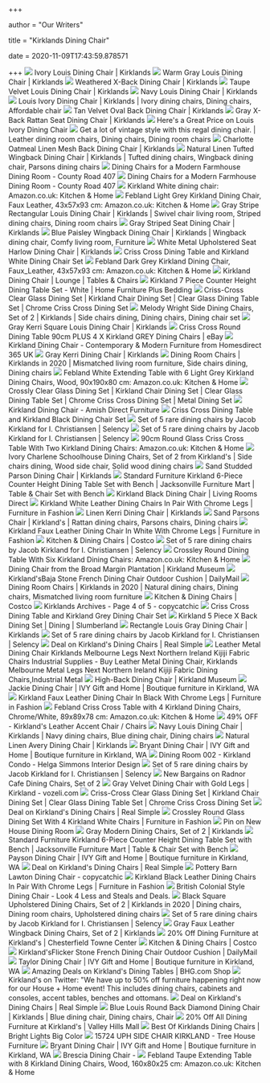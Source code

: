 +++
        
author = "Our Writers"
        
title = "Kirklands Dining Chair"
        
date = 2020-11-09T17:43:59.878571
        
+++
[ ![](https://images.kirklands.com/is/image/Kirklands/158952_1?$tProduct$)](https://images.kirklands.com/is/image/Kirklands/158952_1?$tProduct$) Ivory Louis Dining Chair | Kirklands
[ ![](https://images.kirklands.com/is/image/Kirklands/201538_1?$tProduct$)](https://images.kirklands.com/is/image/Kirklands/201538_1?$tProduct$) Warm Gray Louis Dining Chair | Kirklands
[ ![](https://images.kirklands.com/is/image/Kirklands/167243_1?$tProduct$)](https://images.kirklands.com/is/image/Kirklands/167243_1?$tProduct$) Weathered X-Back Dining Chair | Kirklands
[ ![](https://images.kirklands.com/is/image/Kirklands/209598_1?$tProduct$)](https://images.kirklands.com/is/image/Kirklands/209598_1?$tProduct$) Taupe Velvet Louis Dining Chair | Kirklands
[ ![](https://images.kirklands.com/is/image/Kirklands/201540_1?$tProduct$)](https://images.kirklands.com/is/image/Kirklands/201540_1?$tProduct$) Navy Louis Dining Chair | Kirklands
[ ![](https://i.pinimg.com/originals/53/53/7e/53537ef4ba43dfd1e7e9b2c95d1cc75e.jpg)](https://i.pinimg.com/originals/53/53/7e/53537ef4ba43dfd1e7e9b2c95d1cc75e.jpg) Louis Ivory Dining Chair | Kirklands | Ivory dining chairs, Dining chairs,  Affordable chair
[ ![](https://images.kirklands.com/is/image/Kirklands/188365_1?$tProduct$)](https://images.kirklands.com/is/image/Kirklands/188365_1?$tProduct$) Tan Velvet Oval Back Dining Chair | Kirklands
[ ![](https://images.kirklands.com/is/image/Kirklands/201819_1?$tProduct$)](https://images.kirklands.com/is/image/Kirklands/201819_1?$tProduct$) Gray X-Back Rattan Seat Dining Chair | Kirklands
[ ![](https://images.prod.meredith.com/product/6063eff254ddfe3c8b694d165d1b69fd/07aead9f3128b2ccd9881c1e4c9af54b3a8ffeada1e35e71b01ccf7b472ce77a/l/louis-ivory-dining-chair)](https://images.prod.meredith.com/product/6063eff254ddfe3c8b694d165d1b69fd/07aead9f3128b2ccd9881c1e4c9af54b3a8ffeada1e35e71b01ccf7b472ce77a/l/louis-ivory-dining-chair) Here's a Great Price on Louis Ivory Dining Chair
[ ![](https://i.pinimg.com/originals/95/0a/7e/950a7ee85c7cd7a632e349831163cda7.jpg)](https://i.pinimg.com/originals/95/0a/7e/950a7ee85c7cd7a632e349831163cda7.jpg) Get a lot of vintage style with this regal dining chair. | Leather dining  room chairs, Dining chairs, Dining room chairs
[ ![](https://images.kirklands.com/is/image/Kirklands/172638_1?$tProduct$)](https://images.kirklands.com/is/image/Kirklands/172638_1?$tProduct$) Charlotte Oatmeal Linen Mesh Back Dining Chair | Kirklands
[ ![](https://i.pinimg.com/originals/05/ee/72/05ee729e635a9b4630d3329f919c83cd.jpg)](https://i.pinimg.com/originals/05/ee/72/05ee729e635a9b4630d3329f919c83cd.jpg) Natural Linen Tufted Wingback Dining Chair | Kirklands | Tufted dining  chairs, Wingback dining chair, Parsons dining chairs
[ ![](https://www.countyroad407.com/wp-content/uploads/2018/03/Kirklands-Dining-chair.jpg)](https://www.countyroad407.com/wp-content/uploads/2018/03/Kirklands-Dining-chair.jpg) Dining Chairs for a Modern Farmhouse Dining Room - County Road 407
[ ![](https://www.countyroad407.com/wp-content/uploads/2018/03/back-of-the-deconstructed-accent-chair-from-Kirklands.jpg)](https://www.countyroad407.com/wp-content/uploads/2018/03/back-of-the-deconstructed-accent-chair-from-Kirklands.jpg) Dining Chairs for a Modern Farmhouse Dining Room - County Road 407
[ ![](https://images-na.ssl-images-amazon.com/images/I/51RgE4Ybh3L._AC_SL1200_.jpg)](https://images-na.ssl-images-amazon.com/images/I/51RgE4Ybh3L._AC_SL1200_.jpg) Kirkland White dining chair: Amazon.co.uk: Kitchen & Home
[ ![](https://images-na.ssl-images-amazon.com/images/I/51XoGYaDjiL._AC_SY679_.jpg)](https://images-na.ssl-images-amazon.com/images/I/51XoGYaDjiL._AC_SY679_.jpg) Febland Light Grey Kirkland Dining Chair, Faux Leather, 43x57x93 cm:  Amazon.co.uk: Kitchen & Home
[ ![](https://i.pinimg.com/originals/b7/6c/a5/b76ca5bf92c8edb1e114a53ff1e7da14.jpg)](https://i.pinimg.com/originals/b7/6c/a5/b76ca5bf92c8edb1e114a53ff1e7da14.jpg) Gray Stripe Rectangular Louis Dining Chair | Kirklands | Swivel chair  living room, Striped dining chairs, Dining room chairs
[ ![](https://images.kirklands.com/is/image/Kirklands/192840_1?$tProduct$)](https://images.kirklands.com/is/image/Kirklands/192840_1?$tProduct$) Gray Striped Seat Dining Chair | Kirklands
[ ![](https://i.pinimg.com/originals/a6/62/70/a66270477184b7eeb708a5a08f3a8c9d.jpg)](https://i.pinimg.com/originals/a6/62/70/a66270477184b7eeb708a5a08f3a8c9d.jpg) Blue Paisley Wingback Dining Chair | Kirklands | Wingback dining chair,  Comfy living room, Furniture
[ ![](https://images.kirklands.com/is/image/Kirklands/201966_1?$tProduct$)](https://images.kirklands.com/is/image/Kirklands/201966_1?$tProduct$) White Metal Upholstered Seat Harlow Dining Chair | Kirklands
[ ![](https://www.fabulousfurniture.co.uk/wp-content/uploads/2018/08/product_f_w_fw406-fw755w-x2.jpg)](https://www.fabulousfurniture.co.uk/wp-content/uploads/2018/08/product_f_w_fw406-fw755w-x2.jpg) Criss Cross Dining Table and Kirkland White Dining Chair Set
[ ![](https://images-na.ssl-images-amazon.com/images/I/81i9gnBLdxL._AC_SL1500_.jpg)](https://images-na.ssl-images-amazon.com/images/I/81i9gnBLdxL._AC_SL1500_.jpg) Febland Dark Grey Kirkland Dining Chair, Faux_Leather, 43x57x93 cm:  Amazon.co.uk: Kitchen & Home
[ ![](https://www.homesdirect365.co.uk/images/kirkland-dining-chair-p48975-54200_zoom.jpg)](https://www.homesdirect365.co.uk/images/kirkland-dining-chair-p48975-54200_zoom.jpg) Kirkland Dining Chair | Lounge | Tables & Chairs
[ ![](https://homefurn.com/images/thumbs/0023060_kirkland-7-piece-counter-height-dining-table-set-white.jpeg)](https://homefurn.com/images/thumbs/0023060_kirkland-7-piece-counter-height-dining-table-set-white.jpeg) Kirkland 7 Piece Counter Height Dining Table Set - White | Home Furniture  Plus Bedding
[ ![](https://www.febland.co.uk/media/catalog/product/cache/1/thumbnail/500x/17f82f742ffe127f42dca9de82fb58b1/f/w/fw406-fw755w-x4.jpg)](https://www.febland.co.uk/media/catalog/product/cache/1/thumbnail/500x/17f82f742ffe127f42dca9de82fb58b1/f/w/fw406-fw755w-x4.jpg) Criss-Cross Clear Glass Dining Set | Kirkland Chair Dining Set | Clear  Glass Dining Table Set | Chrome Criss Cross Dining Set
[ ![](https://i.pinimg.com/originals/19/c2/b0/19c2b028bff46754909032edf6257936.jpg)](https://i.pinimg.com/originals/19/c2/b0/19c2b028bff46754909032edf6257936.jpg) Melody Wright Side Dining Chairs, Set of 2 | Kirklands | Side chairs dining,  Dining chairs, Dining chair set
[ ![](https://images.kirklands.com/is/image/Kirklands/189401_1?$tProduct$)](https://images.kirklands.com/is/image/Kirklands/189401_1?$tProduct$) Gray Kerri Square Louis Dining Chair | Kirklands
[ ![](https://i.ebayimg.com/images/g/~KsAAOSwVcZb8G0-/s-l300.jpg)](https://i.ebayimg.com/images/g/~KsAAOSwVcZb8G0-/s-l300.jpg) Criss Cross Round Dining Table 90cm PLUS 4 X Kirkland GREY Dining Chairs |  eBay
[ ![](https://www.homesdirect365.co.uk/images/kirkland-dining-chair-p24996-14439_image.jpg)](https://www.homesdirect365.co.uk/images/kirkland-dining-chair-p24996-14439_image.jpg) Kirkland Dining Chair - Contemporary & Modern Furniture from Homesdirect  365 UK
[ ![](https://images.kirklands.com/is/image/Kirklands/158950_1?$tProduct$)](https://images.kirklands.com/is/image/Kirklands/158950_1?$tProduct$) Gray Kerri Dining Chair | Kirklands
[ ![](https://i.pinimg.com/originals/d3/5b/e6/d35be6e7d3bc4e8ceb3ac6f13a717e45.png)](https://i.pinimg.com/originals/d3/5b/e6/d35be6e7d3bc4e8ceb3ac6f13a717e45.png) Dining Room Chairs | Kirklands in 2020 | Mismatched living room furniture,  Side chairs dining, Dining chairs
[ ![](https://images-na.ssl-images-amazon.com/images/I/61Wu8hqOQ9L._AC_SX450_.jpg)](https://images-na.ssl-images-amazon.com/images/I/61Wu8hqOQ9L._AC_SX450_.jpg) Febland White Extending Table with 6 Light Grey Kirkland Dining Chairs,  Wood, 90x190x80 cm: Amazon.co.uk: Kitchen & Home
[ ![](https://www.febland.co.uk/media/catalog/product/cache/1/thumbnail/500x/17f82f742ffe127f42dca9de82fb58b1/f/w/fw773-fw755w.jpg)](https://www.febland.co.uk/media/catalog/product/cache/1/thumbnail/500x/17f82f742ffe127f42dca9de82fb58b1/f/w/fw773-fw755w.jpg) Crossly Clear Glass Dining Set | Kirkland Chair Dining Set | Clear Glass  Dining Table Set | Chrome Criss Cross Dining Set | Metal Dining Set
[ ![](https://amishdirectfurniture.com/wp-content/uploads/2014/05/KirklandDiningChair.jpg)](https://amishdirectfurniture.com/wp-content/uploads/2014/05/KirklandDiningChair.jpg) Kirkland Dining Chair - Amish Direct Furniture
[ ![](https://www.fabulousfurniture.co.uk/wp-content/uploads/2018/08/product_f_w_fw406-fw755b-x2.jpg)](https://www.fabulousfurniture.co.uk/wp-content/uploads/2018/08/product_f_w_fw406-fw755b-x2.jpg) Criss Cross Dining Table and Kirkland Black Dining Chair Set
[ ![](https://selency.imgix.net/48b8b25b-5b4e-4c83-a5fc-e09c8b26276e/set-of-5-rare-dining-chairs-by-jacob-kirkland-for-i-christiansen_original.png?bg=FFF&fit=fill&auto=format%2Ccompress&w=579&h=475&meta_format=product_gallery_main&fm=jpg)](https://selency.imgix.net/48b8b25b-5b4e-4c83-a5fc-e09c8b26276e/set-of-5-rare-dining-chairs-by-jacob-kirkland-for-i-christiansen_original.png?bg=FFF&fit=fill&auto=format%2Ccompress&w=579&h=475&meta_format=product_gallery_main&fm=jpg) Set of 5 rare dining chairs by Jacob Kirkland for I. Christiansen | Selency
[ ![](https://selency.imgix.net/1b88e1d3-f175-4ae5-98cd-96307be7a8de/set-of-5-rare-dining-chairs-by-jacob-kirkland-for-i-christiansen_original.png?bg=F5F5F5&fit=fill&auto=format%2Ccompress&w=579&h=475&meta_format=product_grey_main&fm=jpg)](https://selency.imgix.net/1b88e1d3-f175-4ae5-98cd-96307be7a8de/set-of-5-rare-dining-chairs-by-jacob-kirkland-for-i-christiansen_original.png?bg=F5F5F5&fit=fill&auto=format%2Ccompress&w=579&h=475&meta_format=product_grey_main&fm=jpg) Set of 5 rare dining chairs by Jacob Kirkland for I. Christiansen | Selency
[ ![](https://images-na.ssl-images-amazon.com/images/I/61-p4GAmV0L._AC_SY450_.jpg)](https://images-na.ssl-images-amazon.com/images/I/61-p4GAmV0L._AC_SY450_.jpg) 90cm Round Glass Criss Cross Table With Two Kirkland Dining Chairs:  Amazon.co.uk: Kitchen & Home
[ ![](https://i.pinimg.com/originals/02/22/68/022268b8310653cf46df9fafb2e6a0f2.png)](https://i.pinimg.com/originals/02/22/68/022268b8310653cf46df9fafb2e6a0f2.png) Ivory Charlene Schoolhouse Dining Chairs, Set of 2 from Kirkland's | Side chairs  dining, Wood side chair, Solid wood dining chairs
[ ![](https://images.kirklands.com/is/image/Kirklands/190512_1?$tProduct$)](https://images.kirklands.com/is/image/Kirklands/190512_1?$tProduct$) Sand Studded Parson Dining Chair | Kirklands
[ ![](https://imageresizer.furnituredealer.net/img/remote/images.furnituredealer.net/img/products%2Fstandard_furniture%2Fcolor%2Fkirkland%2015720_15721%2B4x24%2B29-b1.jpg?width=878&height=600&scale=both&trim.threshold=80)](https://imageresizer.furnituredealer.net/img/remote/images.furnituredealer.net/img/products%2Fstandard_furniture%2Fcolor%2Fkirkland%2015720_15721%2B4x24%2B29-b1.jpg?width=878&height=600&scale=both&trim.threshold=80) Standard Furniture Kirkland 6-Piece Counter Height Dining Table Set with  Bench | Jacksonville Furniture Mart | Table & Chair Set with Bench
[ ![](https://livingroomsdirect.co.uk/wp-content/uploads/2018/09/Kirkland-Black-Dining-Chair.jpg)](https://livingroomsdirect.co.uk/wp-content/uploads/2018/09/Kirkland-Black-Dining-Chair.jpg) Kirkland Black Dining Chair | Living Rooms Direct
[ ![](https://www.furnitureinfashion.net/images/kirkland-white-leather-dining-chair-pair-chrome-legs.jpg)](https://www.furnitureinfashion.net/images/kirkland-white-leather-dining-chair-pair-chrome-legs.jpg) Kirkland White Leather Dining Chairs In Pair With Chrome Legs | Furniture  in Fashion
[ ![](https://images.kirklands.com/is/image/Kirklands/158951_1?$tProduct$)](https://images.kirklands.com/is/image/Kirklands/158951_1?$tProduct$) Linen Kerri Dining Chair | Kirklands
[ ![](https://i.pinimg.com/originals/ab/b7/25/abb725104f5df413e3cf67d155c5ebf8.jpg)](https://i.pinimg.com/originals/ab/b7/25/abb725104f5df413e3cf67d155c5ebf8.jpg) Sand Parsons Chair | Kirkland's | Rattan dining chairs, Parsons chairs, Dining  chairs
[ ![](https://www.furnitureinfashion.net/images/kirkland-faux-leather-dining-chair-white-chrome-legs.jpg)](https://www.furnitureinfashion.net/images/kirkland-faux-leather-dining-chair-white-chrome-legs.jpg) Kirkland Faux Leather Dining Chair In White With Chrome Legs | Furniture in  Fashion
[ ![](https://images.costco-static.com/ImageDelivery/imageService?profileId=12026540&imageId=100431190-847__1&recipeName=350)](https://images.costco-static.com/ImageDelivery/imageService?profileId=12026540&imageId=100431190-847__1&recipeName=350) Kitchen & Dining Chairs | Costco
[ ![](https://selency.imgix.net/da7e52af-57a9-4fdb-8ddd-36804e916043/set-of-5-rare-dining-chairs-by-jacob-kirkland-for-i-christiansen_original.png?bg=FFF&fit=fill&auto=format%2Ccompress&w=579&h=475&meta_format=product_gallery_main&fm=jpg)](https://selency.imgix.net/da7e52af-57a9-4fdb-8ddd-36804e916043/set-of-5-rare-dining-chairs-by-jacob-kirkland-for-i-christiansen_original.png?bg=FFF&fit=fill&auto=format%2Ccompress&w=579&h=475&meta_format=product_gallery_main&fm=jpg) Set of 5 rare dining chairs by Jacob Kirkland for I. Christiansen | Selency
[ ![](https://images-na.ssl-images-amazon.com/images/I/71ZxJPudIAL._AC_SL1230_.jpg)](https://images-na.ssl-images-amazon.com/images/I/71ZxJPudIAL._AC_SL1230_.jpg) Crossley Round Dining Table With Six Kirkland Dining Chairs: Amazon.co.uk:  Kitchen & Home
[ ![](https://www.kirklandmuseum.org/wp-content/uploads/2019/02/DA_FLW_Broad_Margin_chair.jpg)](https://www.kirklandmuseum.org/wp-content/uploads/2019/02/DA_FLW_Broad_Margin_chair.jpg) Dining Chair from the Broad Margin Plantation | Kirkland Museum
[ ![](https://images.kirklands.com/is/image/Kirklands/197401?hei=400&qlt=85%2C1&wid=400&fmt=jpeg&resMode=bicub&op_sharpen=1)](https://images.kirklands.com/is/image/Kirklands/197401?hei=400&qlt=85%2C1&wid=400&fmt=jpeg&resMode=bicub&op_sharpen=1) Kirkland'sBaja Stone French Dining Chair Outdoor Cushion | DailyMail
[ ![](https://i.pinimg.com/originals/0e/c8/c9/0ec8c9886ddc650c8d81ac16b64e87e3.png)](https://i.pinimg.com/originals/0e/c8/c9/0ec8c9886ddc650c8d81ac16b64e87e3.png) Dining Room Chairs | Kirklands in 2020 | Natural dining chairs, Dining  chairs, Mismatched living room furniture
[ ![](https://images.costco-static.com/ImageDelivery/imageService?profileId=12026540&imageId=100334559-847__1&recipeName=350)](https://images.costco-static.com/ImageDelivery/imageService?profileId=12026540&imageId=100334559-847__1&recipeName=350) Kitchen & Dining Chairs | Costco
[ ![](https://www.copycatchic.com/wp-content/uploads/2013/12/Pottery-Barn-Lawton-Dining-Chair.jpg)](https://www.copycatchic.com/wp-content/uploads/2013/12/Pottery-Barn-Lawton-Dining-Chair.jpg) Kirklands Archives - Page 4 of 5 - copycatchic
[ ![](https://www.fabulousfurniture.co.uk/wp-content/uploads/2018/08/product_f_w_fw406-fw755gy-x2.jpg)](https://www.fabulousfurniture.co.uk/wp-content/uploads/2018/08/product_f_w_fw406-fw755gy-x2.jpg) Criss Cross Dining Table and Kirkland Grey Dining Chair Set
[ ![](https://www.slumberland.com/dw/image/v2/BBWK_PRD/on/demandware.static/-/Sites-master-catalog-slumberland/default/dwed613a89/BlueSoHo/PCANA12.jpg?sw=742&sh=742&sm=fit)](https://www.slumberland.com/dw/image/v2/BBWK_PRD/on/demandware.static/-/Sites-master-catalog-slumberland/default/dwed613a89/BlueSoHo/PCANA12.jpg?sw=742&sh=742&sm=fit) Kirkland 5 Piece X Back Dining Set | Dining | Slumberland
[ ![](https://images.kirklands.com/is/image/Kirklands/167242_1?$tProduct$)](https://images.kirklands.com/is/image/Kirklands/167242_1?$tProduct$) Rectangle Louis Gray Dining Chair | Kirklands
[ ![](https://selency.imgix.net/df2550b6-f6e0-4b72-9c60-e411fb376bd8/set-of-5-rare-dining-chairs-by-jacob-kirkland-for-i-christiansen_original.png?bg=FFF&fit=fill&auto=format%2Ccompress&w=579&h=475&meta_format=product_gallery_main&fm=jpg)](https://selency.imgix.net/df2550b6-f6e0-4b72-9c60-e411fb376bd8/set-of-5-rare-dining-chairs-by-jacob-kirkland-for-i-christiansen_original.png?bg=FFF&fit=fill&auto=format%2Ccompress&w=579&h=475&meta_format=product_gallery_main&fm=jpg) Set of 5 rare dining chairs by Jacob Kirkland for I. Christiansen | Selency
[ ![](https://images.prod.meredith.com/product/a5c376d18263f708f1a7d32b16606d7a/1577161383741/m/gray-wash-industrial-jason-dining-chairs-set-of-2)](https://images.prod.meredith.com/product/a5c376d18263f708f1a7d32b16606d7a/1577161383741/m/gray-wash-industrial-jason-dining-chairs-set-of-2) Deal on Kirkland's Dining Chairs | Real Simple
[ ![](https://sc01.alicdn.com/kf/Ha16e08a0d909419083e145e1632b25d31/240064898/Ha16e08a0d909419083e145e1632b25d31.jpg_.webp)](https://sc01.alicdn.com/kf/Ha16e08a0d909419083e145e1632b25d31/240064898/Ha16e08a0d909419083e145e1632b25d31.jpg_.webp) Leather Metal Dining Chair Kirklands Melbourne Legs Next Northern Ireland  Kijiji Fabric Chairs Industrial Supplies - Buy Leather Metal Dining Chair, Kirklands Melbourne Metal Legs Next Northern Ireland Kijiji Fabric Dining  Chairs,Industrial Metal
[ ![](https://www.kirklandmuseum.org/wp-content/uploads/2019/02/DA_Rohlfs_Chair.jpg)](https://www.kirklandmuseum.org/wp-content/uploads/2019/02/DA_Rohlfs_Chair.jpg) High-Back Dining Chair | Kirkland Museum
[ ![](https://designkollective-production.imgix.net/iu_store/Os9vIvwssiy5MOoMKqgxRrfUR9UlOrQakKQ18_o-CP?auto=compress%2Cenhance%2Cformat%2Credeye&w=1280&h=888&fit=fill&bg=fff&fm=pjpg&pad=40)](https://designkollective-production.imgix.net/iu_store/Os9vIvwssiy5MOoMKqgxRrfUR9UlOrQakKQ18_o-CP?auto=compress%2Cenhance%2Cformat%2Credeye&w=1280&h=888&fit=fill&bg=fff&fm=pjpg&pad=40) Jackie Dining Chair | IVY Gift and Home | Boutique furniture in Kirkland, WA
[ ![](https://www.furnitureinfashion.net/images/kirkland-faux-leather-dining-chair-black-chrome-legs.jpg)](https://www.furnitureinfashion.net/images/kirkland-faux-leather-dining-chair-black-chrome-legs.jpg) Kirkland Faux Leather Dining Chair In Black With Chrome Legs | Furniture in  Fashion
[ ![](https://images-na.ssl-images-amazon.com/images/I/61uzpg2Nr0L._AC_SX450_.jpg)](https://images-na.ssl-images-amazon.com/images/I/61uzpg2Nr0L._AC_SX450_.jpg) Febland Criss Cross Table with 4 Kirkland Dining Chairs, Chrome/White,  89x89x78 cm: Amazon.co.uk: Kitchen & Home
[ ![](https://images.kaiyo.com/10800/kirkland-s/chairs/accent-chairs/kirkland-s-leather-accent-chair.jpeg)](https://images.kaiyo.com/10800/kirkland-s/chairs/accent-chairs/kirkland-s-leather-accent-chair.jpeg) 49% OFF - Kirkland's Leather Accent Chair / Chairs
[ ![](https://i.pinimg.com/originals/43/49/44/434944179c17e6a1d37a404fae53becb.jpg)](https://i.pinimg.com/originals/43/49/44/434944179c17e6a1d37a404fae53becb.jpg) Navy Louis Dining Chair | Kirklands | Navy dining chairs, Blue dining chair,  Dining chairs
[ ![](https://images.kirklands.com/is/image/Kirklands/180707?$tProduct$)](https://images.kirklands.com/is/image/Kirklands/180707?$tProduct$) Natural Linen Avery Dining Chair | Kirklands
[ ![](https://designkollective-production.imgix.net/iu_store/6Im9vSZhh0l989R4-fHQoE3dKzIskopRFPP1_tIEap?auto=compress%2Cenhance%2Cformat%2Credeye&w=1280&h=888&fit=fill&bg=fff&fm=pjpg&pad=40)](https://designkollective-production.imgix.net/iu_store/6Im9vSZhh0l989R4-fHQoE3dKzIskopRFPP1_tIEap?auto=compress%2Cenhance%2Cformat%2Credeye&w=1280&h=888&fit=fill&bg=fff&fm=pjpg&pad=40) Bryant Dining Chair | IVY Gift and Home | Boutique furniture in Kirkland, WA
[ ![](https://secureservercdn.net/45.40.146.28/614.75a.myftpupload.com/wp-content/uploads/2014/11/Kirkland-Condo-Dining-Room-1080x810.jpg)](https://secureservercdn.net/45.40.146.28/614.75a.myftpupload.com/wp-content/uploads/2014/11/Kirkland-Condo-Dining-Room-1080x810.jpg) Dining Room 002 - Kirkland Condo - Helga Simmons Interior Design
[ ![](https://selency.imgix.net/a6367118-aa4a-49f0-ae7e-66595fd1677e/set-of-5-rare-dining-chairs-by-jacob-kirkland-for-i-christiansen_original.png?bg=FFF&fit=fill&auto=format%2Ccompress&w=579&h=475&meta_format=product_gallery_main&fm=jpg)](https://selency.imgix.net/a6367118-aa4a-49f0-ae7e-66595fd1677e/set-of-5-rare-dining-chairs-by-jacob-kirkland-for-i-christiansen_original.png?bg=FFF&fit=fill&auto=format%2Ccompress&w=579&h=475&meta_format=product_gallery_main&fm=jpg) Set of 5 rare dining chairs by Jacob Kirkland for I. Christiansen | Selency
[ ![](https://images.prod.meredith.com/product/2a67acad906aa318bfc7261770f25305/1577160506345/l/radnor-cafe-dining-chairs-set-of-2)](https://images.prod.meredith.com/product/2a67acad906aa318bfc7261770f25305/1577160506345/l/radnor-cafe-dining-chairs-set-of-2) New Bargains on Radnor Cafe Dining Chairs, Set of 2
[ ![](https://i.pinimg.com/originals/64/e6/e5/64e6e54adafd10105b10c04766b1bd74.png)](https://i.pinimg.com/originals/64/e6/e5/64e6e54adafd10105b10c04766b1bd74.png) Gray Velvet Dining Chair with Gold Legs | Kirkland - vozeli.com
[ ![](https://www.febland.co.uk/media/catalog/product/cache/1/thumbnail/500x/17f82f742ffe127f42dca9de82fb58b1/f/w/fw406-fw755b-x4.jpg)](https://www.febland.co.uk/media/catalog/product/cache/1/thumbnail/500x/17f82f742ffe127f42dca9de82fb58b1/f/w/fw406-fw755b-x4.jpg) Criss-Cross Clear Glass Dining Set | Kirkland Chair Dining Set | Clear  Glass Dining Table Set | Chrome Criss Cross Dining Set
[ ![](https://images.prod.meredith.com/product/52c2d7c87dfe292ef138196fedc4e74f/1579773673301/m/black-buffalo-check-dining-chairs-set-of-2)](https://images.prod.meredith.com/product/52c2d7c87dfe292ef138196fedc4e74f/1579773673301/m/black-buffalo-check-dining-chairs-set-of-2) Deal on Kirkland's Dining Chairs | Real Simple
[ ![](https://www.furnitureinfashion.net/images/crossly-glass-dining-set-4-kirkland-white-chairs.jpg)](https://www.furnitureinfashion.net/images/crossly-glass-dining-set-4-kirkland-white-chairs.jpg) Crossley Round Glass Dining Set With 4 Kirkland White Chairs | Furniture in  Fashion
[ ![](https://i.pinimg.com/originals/63/be/93/63be93acb2d43b53829ab02310af622e.jpg)](https://i.pinimg.com/originals/63/be/93/63be93acb2d43b53829ab02310af622e.jpg) Pin on New House Dining Room
[ ![](https://images.kirklands.com/is/image/Kirklands/176936_1?$tProduct$)](https://images.kirklands.com/is/image/Kirklands/176936_1?$tProduct$) Gray Modern Dining Chairs, Set of 2 | Kirklands
[ ![](https://imageresizer.furnituredealer.net/img/remote/images.furnituredealer.net/img/products%2Fstandard_furniture%2Fcolor%2Fkirkland%2015720_15721%2B4x24%2B29-b7.jpg?width=878&height=600&scale=both&trim.threshold=80)](https://imageresizer.furnituredealer.net/img/remote/images.furnituredealer.net/img/products%2Fstandard_furniture%2Fcolor%2Fkirkland%2015720_15721%2B4x24%2B29-b7.jpg?width=878&height=600&scale=both&trim.threshold=80) Standard Furniture Kirkland 6-Piece Counter Height Dining Table Set with  Bench | Jacksonville Furniture Mart | Table & Chair Set with Bench
[ ![](https://designkollective-production.imgix.net/iu_store/hfxbvRdMj0TsCDVHcvaq4ADmSevMnuyi7z6ZAdowrc?auto=compress%2Cenhance%2Cformat%2Credeye&w=1280&h=888&fit=fill&bg=fff&fm=pjpg&pad=40)](https://designkollective-production.imgix.net/iu_store/hfxbvRdMj0TsCDVHcvaq4ADmSevMnuyi7z6ZAdowrc?auto=compress%2Cenhance%2Cformat%2Credeye&w=1280&h=888&fit=fill&bg=fff&fm=pjpg&pad=40) Payson Dining Chair | IVY Gift and Home | Boutique furniture in Kirkland, WA
[ ![](https://images.prod.meredith.com/product/bdbf613446970007b24c1ec8448f0fbb/1577161563385/m/black-farley-tufted-back-dining-chairs-set-of-2)](https://images.prod.meredith.com/product/bdbf613446970007b24c1ec8448f0fbb/1577161563385/m/black-farley-tufted-back-dining-chairs-set-of-2) Deal on Kirkland's Dining Chairs | Real Simple
[ ![](https://www.copycatchic.com/wp-content/uploads/2013/12/Screen-Shot-2013-12-09-at-4.34.41-PM.png)](https://www.copycatchic.com/wp-content/uploads/2013/12/Screen-Shot-2013-12-09-at-4.34.41-PM.png) Pottery Barn Lawton Dining Chair - copycatchic
[ ![](https://www.furnitureinfashion.net/images/kirkland-black-leather-dining-chair-pair-chrome-legs.jpg)](https://www.furnitureinfashion.net/images/kirkland-black-leather-dining-chair-pair-chrome-legs.jpg) Kirkland Black Leather Dining Chairs In Pair With Chrome Legs | Furniture  in Fashion
[ ![](https://cdn.decorpad.com/photos/2013/10/17/e246eea1ddf3.jpg)](https://cdn.decorpad.com/photos/2013/10/17/e246eea1ddf3.jpg) British Colonial Style Dining Chair - Look 4 Less and Steals and Deals.
[ ![](https://i.pinimg.com/originals/c0/58/22/c05822e2a9f4390afc95b46a5881b210.jpg)](https://i.pinimg.com/originals/c0/58/22/c05822e2a9f4390afc95b46a5881b210.jpg) Black Square Upholstered Dining Chairs, Set of 2 | Kirklands in 2020 | Dining  chairs, Dining room chairs, Upholstered dining chairs
[ ![](https://selency.imgix.net/8191423b-f24f-434d-9864-b890cf6501db/set-of-5-rare-dining-chairs-by-jacob-kirkland-for-i-christiansen_original.png?bg=FFF&fit=fill&auto=format%2Ccompress&w=579&h=475&meta_format=product_gallery_main&fm=jpg)](https://selency.imgix.net/8191423b-f24f-434d-9864-b890cf6501db/set-of-5-rare-dining-chairs-by-jacob-kirkland-for-i-christiansen_original.png?bg=FFF&fit=fill&auto=format%2Ccompress&w=579&h=475&meta_format=product_gallery_main&fm=jpg) Set of 5 rare dining chairs by Jacob Kirkland for I. Christiansen | Selency
[ ![](https://images.kirklands.com/is/image/Kirklands/180013?$tProduct$)](https://images.kirklands.com/is/image/Kirklands/180013?$tProduct$) Gray Faux Leather Wingback Dining Chairs, Set of 2 | Kirklands
[ ![](https://placewise.imgix.net/images/api/retailhubjs/ddd74bdf8056d5c2c0a61e42271e8297)](https://placewise.imgix.net/images/api/retailhubjs/ddd74bdf8056d5c2c0a61e42271e8297) 20% Off Dining Furniture at Kirkland's | Chesterfield Towne Center
[ ![](https://images.costco-static.com/ImageDelivery/imageService?profileId=12026540&imageId=1319320-847__1&recipeName=350)](https://images.costco-static.com/ImageDelivery/imageService?profileId=12026540&imageId=1319320-847__1&recipeName=350) Kitchen & Dining Chairs | Costco
[ ![](https://images.kirklands.com/is/image/Kirklands/205403?hei=400&qlt=85%2C1&wid=400&fmt=jpeg&resMode=bicub&op_sharpen=1)](https://images.kirklands.com/is/image/Kirklands/205403?hei=400&qlt=85%2C1&wid=400&fmt=jpeg&resMode=bicub&op_sharpen=1) Kirkland'sFlicker Stone French Dining Chair Outdoor Cushion | DailyMail
[ ![](https://designkollective-production.imgix.net/iu_store/TfOoP9P2QelSDgSr82YdshDwIutubqMakrSLaB18B2?auto=compress%2Cenhance%2Cformat%2Credeye&w=1280&h=888&fit=fill&bg=fff&fm=pjpg&pad=40)](https://designkollective-production.imgix.net/iu_store/TfOoP9P2QelSDgSr82YdshDwIutubqMakrSLaB18B2?auto=compress%2Cenhance%2Cformat%2Credeye&w=1280&h=888&fit=fill&bg=fff&fm=pjpg&pad=40) Taylor Dining Chair | IVY Gift and Home | Boutique furniture in Kirkland, WA
[ ![](https://images.prod.meredith.com/product/3fe7188f0cb071008c29687456422bd5/1577162277936/m/natural-oval-back-linen-dining-chairs-set-of-2)](https://images.prod.meredith.com/product/3fe7188f0cb071008c29687456422bd5/1577162277936/m/natural-oval-back-linen-dining-chairs-set-of-2) Amazing Deals on Kirkland's Dining Tables | BHG.com Shop
[ ![](https://pbs.twimg.com/media/D0WanGRW0AUn4__.jpg)](https://pbs.twimg.com/media/D0WanGRW0AUn4__.jpg) Kirkland's on Twitter: "We have up to 50% off furniture happening right now  for our House + Home event! This includes dining chairs, cabinets and  consoles, accent tables, benches and ottomans. 
[ ![](https://images.prod.meredith.com/product/da8ed46ee6e956cc0d6ceaca7c911892/1577161773694/m/gray-wash-kaylee-dining-chairs-set-of-2)](https://images.prod.meredith.com/product/da8ed46ee6e956cc0d6ceaca7c911892/1577161773694/m/gray-wash-kaylee-dining-chairs-set-of-2) Deal on Kirkland's Dining Chairs | Real Simple
[ ![](https://i.pinimg.com/736x/45/8b/66/458b66274f35a1b565f315c75597f950.jpg)](https://i.pinimg.com/736x/45/8b/66/458b66274f35a1b565f315c75597f950.jpg) Blue Louis Round Back Diamond Dining Chair | Kirklands | Blue dining chair, Dining  chairs, Chair
[ ![](https://placewise.imgix.net/images/api/retailhubjs/e4f8bc9cde0836692b8090598a309b2a)](https://placewise.imgix.net/images/api/retailhubjs/e4f8bc9cde0836692b8090598a309b2a) 20% Off All Dining Furniture at Kirkland's | Valley Hills Mall
[ ![](http://brightlightsbigcolor.net/wp-content/uploads/2018/04/kirklands-dining-chairs-fresh-beatrice-mid-century-wood-finish-dining-chairs-set-of-2-of-kirklands-dining-chairs.jpg)](http://brightlightsbigcolor.net/wp-content/uploads/2018/04/kirklands-dining-chairs-fresh-beatrice-mid-century-wood-finish-dining-chairs-set-of-2-of-kirklands-dining-chairs.jpg) Best Of Kirklands Dining Chairs | Bright Lights Big Color
[ ![](https://cdn.shoplightspeed.com/shops/627943/files/024746551/325x375x2/image.jpg)](https://cdn.shoplightspeed.com/shops/627943/files/024746551/325x375x2/image.jpg) 15724 UPH SIDE CHAIR KIRKLAND - Tree House Furniture
[ ![](https://designkollective-production.imgix.net/iu_store/d5qEF0UGqHxF2MPGEgmBYA4FosNmxA2YMClfdik1sh?auto=compress%2Cenhance%2Cformat%2Credeye&w=1280&h=888&fit=fill&bg=fff&fm=pjpg&pad=40)](https://designkollective-production.imgix.net/iu_store/d5qEF0UGqHxF2MPGEgmBYA4FosNmxA2YMClfdik1sh?auto=compress%2Cenhance%2Cformat%2Credeye&w=1280&h=888&fit=fill&bg=fff&fm=pjpg&pad=40) Bryant Dining Chair | IVY Gift and Home | Boutique furniture in Kirkland, WA
[ ![](https://www.stylehouseinteriors.co.uk/wp-content/uploads/2020/08/5.jpg)](https://www.stylehouseinteriors.co.uk/wp-content/uploads/2020/08/5.jpg) Brescia Dining Chair -
[ ![](https://images-na.ssl-images-amazon.com/images/I/61Up4is7pIL._AC_SL1229_.jpg)](https://images-na.ssl-images-amazon.com/images/I/61Up4is7pIL._AC_SL1229_.jpg) Febland Taupe Extending Table with 8 Kirkland Dining Chairs, Wood,  160x80x25 cm: Amazon.co.uk: Kitchen & Home
